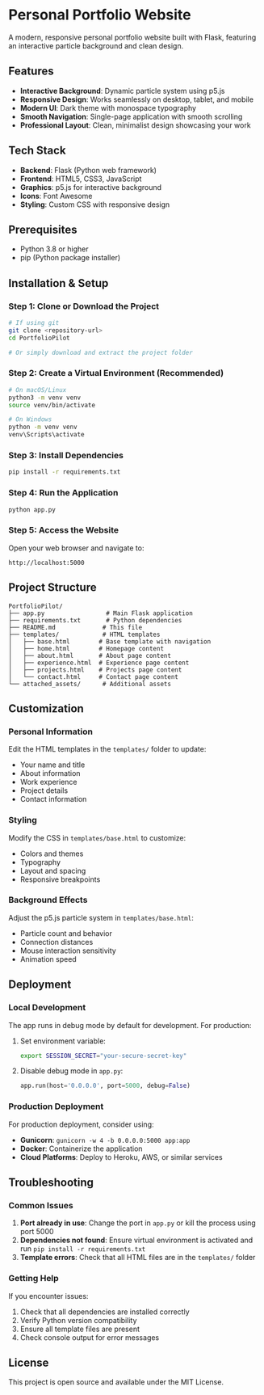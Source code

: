 # Personal Portfolio Website

A modern, responsive personal portfolio website built with Flask, featuring an interactive particle background and clean design.

## Features

- **Interactive Background**: Dynamic particle system using p5.js
- **Responsive Design**: Works seamlessly on desktop, tablet, and mobile
- **Modern UI**: Dark theme with monospace typography
- **Smooth Navigation**: Single-page application with smooth scrolling
- **Professional Layout**: Clean, minimalist design showcasing your work

## Tech Stack

- **Backend**: Flask (Python web framework)
- **Frontend**: HTML5, CSS3, JavaScript
- **Graphics**: p5.js for interactive background
- **Icons**: Font Awesome
- **Styling**: Custom CSS with responsive design

## Prerequisites

- Python 3.8 or higher
- pip (Python package installer)

## Installation & Setup

### Step 1: Clone or Download the Project
```bash
# If using git
git clone <repository-url>
cd PortfolioPilot

# Or simply download and extract the project folder
```

### Step 2: Create a Virtual Environment (Recommended)
```bash
# On macOS/Linux
python3 -m venv venv
source venv/bin/activate

# On Windows
python -m venv venv
venv\Scripts\activate
```

### Step 3: Install Dependencies
```bash
pip install -r requirements.txt
```

### Step 4: Run the Application
```bash
python app.py
```

### Step 5: Access the Website
Open your web browser and navigate to:
```
http://localhost:5000
```

## Project Structure

```
PortfolioPilot/
├── app.py                 # Main Flask application
├── requirements.txt       # Python dependencies
├── README.md             # This file
├── templates/            # HTML templates
│   ├── base.html        # Base template with navigation
│   ├── home.html        # Homepage content
│   ├── about.html       # About page content
│   ├── experience.html  # Experience page content
│   ├── projects.html    # Projects page content
│   └── contact.html     # Contact page content
└── attached_assets/      # Additional assets
```

## Customization

### Personal Information
Edit the HTML templates in the `templates/` folder to update:
- Your name and title
- About information
- Work experience
- Project details
- Contact information

### Styling
Modify the CSS in `templates/base.html` to customize:
- Colors and themes
- Typography
- Layout and spacing
- Responsive breakpoints

### Background Effects
Adjust the p5.js particle system in `templates/base.html`:
- Particle count and behavior
- Connection distances
- Mouse interaction sensitivity
- Animation speed

## Deployment

### Local Development
The app runs in debug mode by default for development. For production:

1. Set environment variable:
   ```bash
   export SESSION_SECRET="your-secure-secret-key"
   ```

2. Disable debug mode in `app.py`:
   ```python
   app.run(host='0.0.0.0', port=5000, debug=False)
   ```

### Production Deployment
For production deployment, consider using:
- **Gunicorn**: `gunicorn -w 4 -b 0.0.0.0:5000 app:app`
- **Docker**: Containerize the application
- **Cloud Platforms**: Deploy to Heroku, AWS, or similar services

## Troubleshooting

### Common Issues

1. **Port already in use**: Change the port in `app.py` or kill the process using port 5000
2. **Dependencies not found**: Ensure virtual environment is activated and run `pip install -r requirements.txt`
3. **Template errors**: Check that all HTML files are in the `templates/` folder

### Getting Help
If you encounter issues:
1. Check that all dependencies are installed correctly
2. Verify Python version compatibility
3. Ensure all template files are present
4. Check console output for error messages

## License

This project is open source and available under the MIT License.
